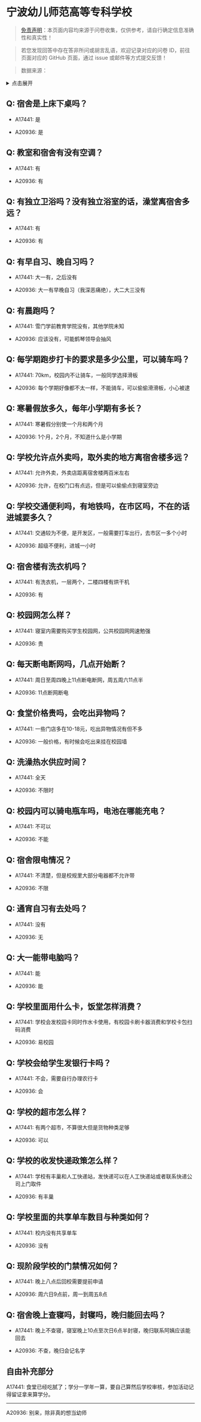 # 宁波幼儿师范高等专科学校

> [免责声明](https://colleges.chat/#_3)：本页面内容均来源于问卷收集，仅供参考，请自行确定信息准确性和真实性！

> 若您发现回答中存在答非所问或胡言乱语，欢迎记录对应的问卷 ID，前往页面对应的 GitHub 页面，通过 issue 或邮件等方式提交反馈！

> 数据来源：

<details><summary>点击展开</summary>
<ul>
<li>A17441: 匿名 (2023 年 06 月)</li>
<li>A20936: 匿名 (2023 年 09 月)</li>
</ul>
</details>

## Q: 宿舍是上床下桌吗？

- A17441: 是

- A20936: 是

## Q: 教室和宿舍有没有空调？

- A17441: 有

- A20936: 有

## Q: 有独立卫浴吗？没有独立浴室的话，澡堂离宿舍多远？

- A17441: 有

- A20936: 有

## Q: 有早自习、晚自习吗？

- A17441: 大一有，之后没有

- A20936: 大一有早晚自习（我深恶痛绝），大二大三没有

## Q: 有晨跑吗？

- A17441: 雪门学前教育学院没有，其他学院未知

- A20936: 应该没有，可能鹤琴领导会抽风

## Q: 每学期跑步打卡的要求是多少公里，可以骑车吗？

- A17441: 70km，校园内不让骑车，一般同学选择滑板

- A20936: 每个学期好像都不太一样，不能骑车，可以偷偷滑滑板，小心被逮

## Q: 寒暑假放多久，每年小学期有多长？

- A17441: 寒暑假分别使一个月和两个月

- A20936: 1个月，2个月，不知道什么是小学期

## Q: 学校允许点外卖吗，取外卖的地方离宿舍楼多远？

- A17441: 允许外卖，外卖店距离宿舍楼两百米左右

- A20936: 允许，在校门口有点远，但是可以偷偷点到寝室旁边

## Q: 学校交通便利吗，有地铁吗，在市区吗，不在的话进城要多久？

- A17441: 交通较为不便，是开发区，一般需要打车出行，去市区一多个小时

- A20936: 超级不便利，进城一小时

## Q: 宿舍楼有洗衣机吗？

- A17441: 有洗衣机，一层两个，二楼四楼有烘干机

- A20936: 有

## Q: 校园网怎么样？

- A17441: 寝室内需要购买学生校园网，公共校园网网速勉强

- A20936: 贵

## Q: 每天断电断网吗，几点开始断？

- A17441: 周日至周四晚上11点断电断网，周五周六11点半

- A20936: 11点断网断电

## Q: 食堂价格贵吗，会吃出异物吗？

- A17441: 一些门店多在10-18元，吃出异物情况有但不多

- A20936: 一般价格，有时候会吃出来挂在校园墙

## Q: 洗澡热水供应时间？

- A17441: 全天

- A20936: 不限时

## Q: 校园内可以骑电瓶车吗，电池在哪能充电？

- A17441: 不可以

- A20936: 不能

## Q: 宿舍限电情况？

- A17441: 不清楚，但是校规里大部分电器都不允许带

- A20936: 不限

## Q: 通宵自习有去处吗？

- A17441: 没有

- A20936: 无

## Q: 大一能带电脑吗？

- A17441: 能

- A20936: 能

## Q: 学校里面用什么卡，饭堂怎样消费？

- A17441: 学校会发校园卡同时作水卡使用，有校园卡刷卡器消费和学校卡包扫码消费

- A20936: 易校园

## Q: 学校会给学生发银行卡吗？

- A17441: 不会，需要自行办理农行卡

- A20936: 会

## Q: 学校的超市怎么样？

- A17441: 有两个超市，不算很大但是货物种类足够

- A20936: 可以

## Q: 学校的收发快递政策怎么样？

- A17441: 学校有丰巢和人工快递站，发快递可以在人工快递站或者联系快递公司上门取件

- A20936: 有丰巢

## Q: 学校里面的共享单车数目与种类如何？

- A17441: 校内没有共享单车

- A20936: 没有

## Q: 现阶段学校的门禁情况如何？

- A17441: 晚上八点后回校需要提前申请

- A20936: 周六日9点前，周一到周五8点

## Q: 宿舍晚上查寝吗，封寝吗，晚归能回去吗？

- A17441: 晚上不查寝，寝室晚上10点至次日6点半封寝，晚归联系阿姨应该能回去

- A20936: 不查，晚归会记名字

## 自由补充部分

A17441: 食堂已经吃腻了；学分一学年一算，要自己算然后学校审核，参加活动记得留证拿来算学分。

***

A20936: 别来，除非真的想当幼师